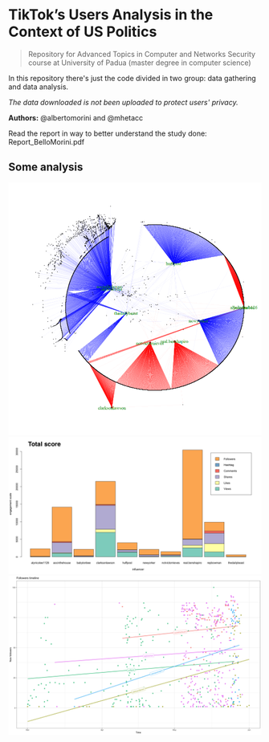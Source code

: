 # TikTok’s Users Analysis in the Context of US Politics

> Repository for Advanced Topics in Computer and Networks Security course at University of Padua (master degree in computer science)


In this repository there's just the code divided in two group: data gathering and data analysis.

_The data downloaded is not been uploaded to protect users' privacy._


**Authors:** @albertomorini and @mhetacc


Read the report in way to better understand the study done: Report_BelloMorini.pdf

## Some analysis

![alt text](docs/images/final_combined_san_graph.png)
![alt text](docs/images/Final_Engagement_TotalScore.png)
![alt text](docs/images/Final_Followers_Timeline.png)